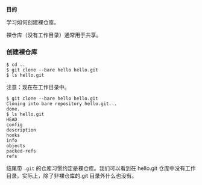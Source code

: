 **目的**

学习如何创建裸仓库。

裸仓库（没有工作目录）通常用于共享。

### 创建裸仓库

```
$ cd ..
$ git clone --bare hello hello.git
$ ls hello.git
```

注意：现在在工作目录中。

```
$ git clone --bare hello hello.git
Cloning into bare repository hello.git...
done.
$ ls hello.git
HEAD
config
description
hooks
info
objects
packed-refs
refs
```

结尾带 `.git` 的仓库习惯约定是裸仓库。我们可以看到在 hello.git 仓库中没有工作目录。实际上，除了非裸仓库的.git 目录外什么也没有。